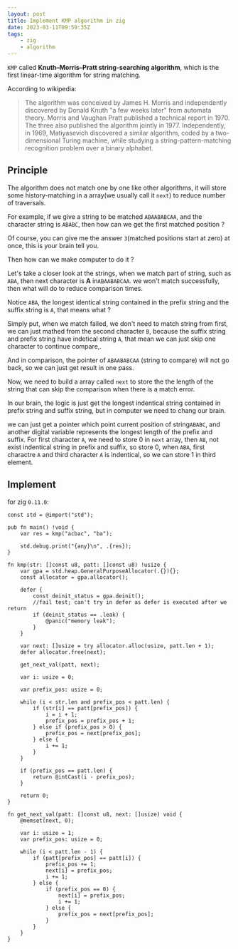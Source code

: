 ```yaml
---
layout: post
title: Implement KMP algorithm in zig
date: 2023-03-11T09:59:35Z
tags:
    - zig
    - algorithm
---
```


`KMP` called **Knuth–Morris–Pratt string-searching algorithm**, which is the first linear-time algorithm for string matching.

<!--more-->

According to wikipedia:

> The algorithm was conceived by James H. Morris and independently discovered by Donald Knuth "a few weeks later" from automata theory. Morris and Vaughan Pratt published a technical report in 1970. The three also published the algorithm jointly in 1977. Independently, in 1969, Matiyasevich discovered a similar algorithm, coded by a two-dimensional Turing machine, while studying a string-pattern-matching recognition problem over a binary alphabet. 

## Principle

The algorithm does not match one by one like other algorithms, it will store some history-matching in a array(we usually call it `next`) to reduce number of traversals.

For example, if we give a string to be matched `ABAABABCAA`, and the character string is `ABABC`, then how can we get the first matched position ?

Of course, you can give me the answer `3`(matched positions start at zero) at once, this is your brain tell you.

Then how can we make computer to do it ?

Let's take a closer look at the strings, when we match part of string, such as `ABA`, then next character is **A** in`ABAABABCAA`. we won't match successfully, then what will do to reduce comparison times.

Notice `ABA`, the longest identical string contained in the prefix string and the suffix string is `A`, that means what ?

Simply put, when we match failed, we don't need to match string from first, we can just mathed from the second character `B`, because the suffix string and prefix string have indetical string `A`, that mean we can just skip one character to continue compare,.

And in comparison, the pointer of `ABAABABCAA` (string to compare) will not go back, so we can just get result in one pass.

Now, we need to build a array called `next` to store the the length of the string that can skip the comparison when there is a match error.

In our brain, the logic is just get the longest indentical string contained in prefix string and suffix string, but in computer we need to chang our brain.

we can just get a pointer which point current position of string`ABABC`, and another digital variable represents the longest length of the prefix and suffix. For first character `A`, we need to store 0 in `next` array, then `AB`, not exist indentical string in prefix and suffix, so store 0, when `ABA`, first charactre `A` and third character `A` is indentical, so we can store 1 in third element.

## Implement

for zig `0.11.0`:

```zig
const std = @import("std");

pub fn main() !void {
    var res = kmp("acbac", "ba");

    std.debug.print("{any}\n", .{res});
}

fn kmp(str: []const u8, patt: []const u8) !usize {
    var gpa = std.heap.GeneralPurposeAllocator(.{}){};
    const allocator = gpa.allocator();

    defer {
        const deinit_status = gpa.deinit();
        //fail test; can't try in defer as defer is executed after we return
        if (deinit_status == .leak) {
            @panic("memory leak");
        }
    }

    var next: []usize = try allocator.alloc(usize, patt.len + 1);
    defer allocator.free(next);

    get_next_val(patt, next);

    var i: usize = 0;

    var prefix_pos: usize = 0;

    while (i < str.len and prefix_pos < patt.len) {
        if (str[i] == patt[prefix_pos]) {
            i = i + 1;
            prefix_pos = prefix_pos + 1;
        } else if (prefix_pos > 0) {
            prefix_pos = next[prefix_pos];
        } else {
            i += 1;
        }
    }

    if (prefix_pos == patt.len) {
        return @intCast(i - prefix_pos);
    }

    return 0;
}

fn get_next_val(patt: []const u8, next: []usize) void {
    @memset(next, 0);

    var i: usize = 1;
    var prefix_pos: usize = 0;

    while (i < patt.len - 1) {
        if (patt[prefix_pos] == patt[i]) {
            prefix_pos += 1;
            next[i] = prefix_pos;
            i += 1;
        } else {
            if (prefix_pos == 0) {
                next[i] = prefix_pos;
                i += 1;
            } else {
                prefix_pos = next[prefix_pos];
            }
        }
    }
}
```
